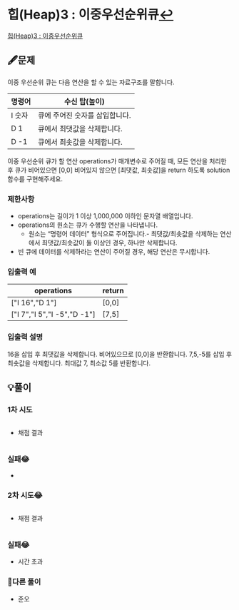 # 힙(Heap)3 : 이중우선순위큐[↩](../programmers_practice)

[힙(Heap)3 : 이중우선순위큐](https://programmers.co.kr/learn/courses/30/lessons/42628)

## 🖋️문제

 이중 우선순위 큐는 다음 연산을 할 수 있는 자료구조를 말합니다.

| 명령어 | 수신 탑(높이)                  |
| ------ | ------------------------------ |
| I 숫자 | 큐에 주어진 숫자를 삽입합니다. |
| D 1    | 큐에서 최댓값을 삭제합니다.    |
| D -1   | 큐에서 최솟값을 삭제합니다.    |

이중 우선순위 큐가 할 연산 operations가 매개변수로 주어질 때, 모든 연산을 처리한 후 큐가 비어있으면 [0,0] 비어있지 않으면 [최댓값, 최솟값]을 return 하도록 solution 함수를 구현해주세요.

### 제한사항

- operations는 길이가 1 이상 1,000,000 이하인 문자열 배열입니다.
- operations의 원소는 큐가 수행할 연산을 나타냅니다.
  - 원소는 “명령어 데이터” 형식으로 주어집니다.- 최댓값/최솟값을 삭제하는 연산에서 최댓값/최솟값이 둘 이상인 경우, 하나만 삭제합니다.
- 빈 큐에 데이터를 삭제하라는 연산이 주어질 경우, 해당 연산은 무시합니다.

### 입출력 예

| operations                  | return |
| --------------------------- | ------ |
| ["I 16","D 1"]              | [0,0]  |
| ["I 7","I 5","I -5","D -1"] | [7,5]  |

### 입출력 설명

16을 삽입 후 최댓값을 삭제합니다. 비어있으므로 [0,0]을 반환합니다.
7,5,-5를 삽입 후 최솟값을 삭제합니다. 최대값 7, 최소값 5를 반환합니다.

## 💡풀이

### 1차 시도

```python

```

* 채점 결과

```python

```

### 실패😂

* 

### 2차 시도😂

```python

```

* 채점 결과

```python

```

### 실패😂

* 시간 초과

### 🤝다른 풀이

* 준오

```java

```
